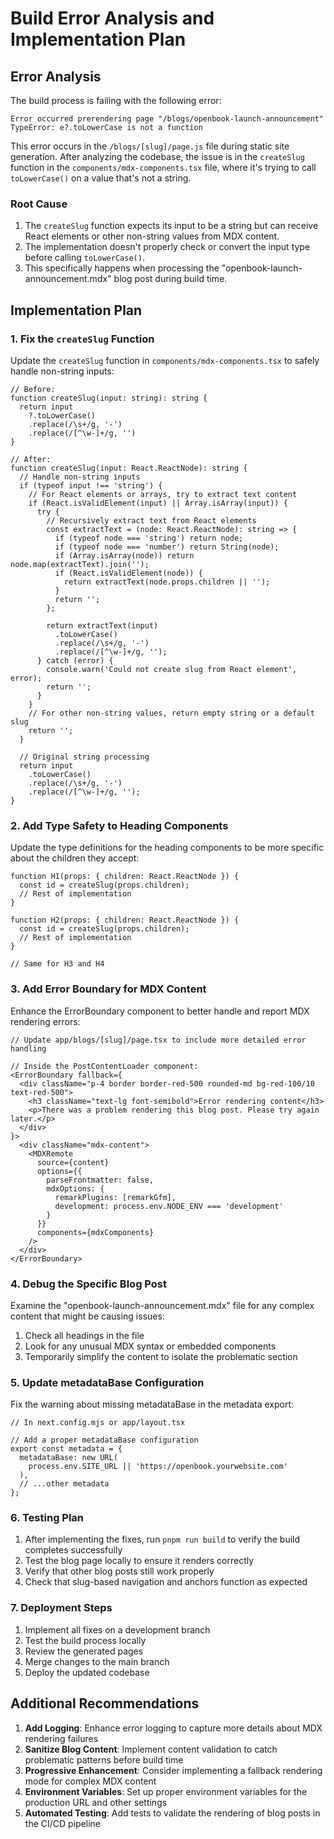 # Build Error Analysis and Implementation Plan

## Error Analysis

The build process is failing with the following error:

```
Error occurred prerendering page "/blogs/openbook-launch-announcement"
TypeError: e?.toLowerCase is not a function
```

This error occurs in the `/blogs/[slug]/page.js` file during static site generation. After analyzing the codebase, the issue is in the `createSlug` function in the `components/mdx-components.tsx` file, where it's trying to call `toLowerCase()` on a value that's not a string.

### Root Cause

1. The `createSlug` function expects its input to be a string but can receive React elements or other non-string values from MDX content.
2. The implementation doesn't properly check or convert the input type before calling `toLowerCase()`.
3. This specifically happens when processing the "openbook-launch-announcement.mdx" blog post during build time.

## Implementation Plan

### 1. Fix the `createSlug` Function

Update the `createSlug` function in `components/mdx-components.tsx` to safely handle non-string inputs:

```tsx
// Before:
function createSlug(input: string): string {
  return input
    ?.toLowerCase()
    .replace(/\s+/g, '-')
    .replace(/[^\w-]+/g, '')
}

// After:
function createSlug(input: React.ReactNode): string {
  // Handle non-string inputs
  if (typeof input !== 'string') {
    // For React elements or arrays, try to extract text content
    if (React.isValidElement(input) || Array.isArray(input)) {
      try {
        // Recursively extract text from React elements
        const extractText = (node: React.ReactNode): string => {
          if (typeof node === 'string') return node;
          if (typeof node === 'number') return String(node);
          if (Array.isArray(node)) return node.map(extractText).join('');
          if (React.isValidElement(node)) {
            return extractText(node.props.children || '');
          }
          return '';
        };
        
        return extractText(input)
          .toLowerCase()
          .replace(/\s+/g, '-')
          .replace(/[^\w-]+/g, '');
      } catch (error) {
        console.warn('Could not create slug from React element', error);
        return '';
      }
    }
    // For other non-string values, return empty string or a default slug
    return '';
  }
  
  // Original string processing
  return input
    .toLowerCase()
    .replace(/\s+/g, '-')
    .replace(/[^\w-]+/g, '');
}
```

### 2. Add Type Safety to Heading Components

Update the type definitions for the heading components to be more specific about the children they accept:

```tsx
function H1(props: { children: React.ReactNode }) {
  const id = createSlug(props.children);
  // Rest of implementation
}

function H2(props: { children: React.ReactNode }) {
  const id = createSlug(props.children);
  // Rest of implementation
}

// Same for H3 and H4
```

### 3. Add Error Boundary for MDX Content

Enhance the ErrorBoundary component to better handle and report MDX rendering errors:

```tsx
// Update app/blogs/[slug]/page.tsx to include more detailed error handling

// Inside the PostContentLoader component:
<ErrorBoundary fallback={
  <div className="p-4 border border-red-500 rounded-md bg-red-100/10 text-red-500">
    <h3 className="text-lg font-semibold">Error rendering content</h3>
    <p>There was a problem rendering this blog post. Please try again later.</p>
  </div>
}>
  <div className="mdx-content">
    <MDXRemote 
      source={content} 
      options={{
        parseFrontmatter: false,
        mdxOptions: { 
          remarkPlugins: [remarkGfm],
          development: process.env.NODE_ENV === 'development'
        }
      }}
      components={mdxComponents} 
    />
  </div>
</ErrorBoundary>
```

### 4. Debug the Specific Blog Post

Examine the "openbook-launch-announcement.mdx" file for any complex content that might be causing issues:

1. Check all headings in the file
2. Look for any unusual MDX syntax or embedded components
3. Temporarily simplify the content to isolate the problematic section

### 5. Update metadataBase Configuration

Fix the warning about missing metadataBase in the metadata export:

```tsx
// In next.config.mjs or app/layout.tsx

// Add a proper metadataBase configuration
export const metadata = {
  metadataBase: new URL(
    process.env.SITE_URL || 'https://openbook.yourwebsite.com'
  ),
  // ...other metadata
};
```

### 6. Testing Plan

1. After implementing the fixes, run `pnpm run build` to verify the build completes successfully
2. Test the blog page locally to ensure it renders correctly
3. Verify that other blog posts still work properly
4. Check that slug-based navigation and anchors function as expected

### 7. Deployment Steps

1. Implement all fixes on a development branch
2. Test the build process locally
3. Review the generated pages
4. Merge changes to the main branch
5. Deploy the updated codebase

## Additional Recommendations

1. **Add Logging**: Enhance error logging to capture more details about MDX rendering failures
2. **Sanitize Blog Content**: Implement content validation to catch problematic patterns before build time
3. **Progressive Enhancement**: Consider implementing a fallback rendering mode for complex MDX content
4. **Environment Variables**: Set up proper environment variables for the production URL and other settings
5. **Automated Testing**: Add tests to validate the rendering of blog posts in the CI/CD pipeline 